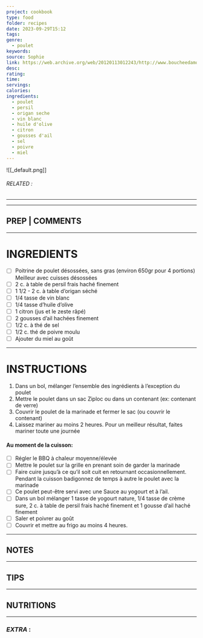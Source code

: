 ```yaml
---
project: cookbook
type: food
folder: recipes
date: 2023-09-29T15:12
tags: 
genre:
  - poulet
keywords: 
source: Sophie
link: https://web.archive.org/web/20120113012243/http://www.boucheedamour.com/bbq-poulet-marine-vin-blanc/
desc: 
rating: 
time: 
servings: 
calories: 
ingredients:
  - poulet
  - persil
  - origan seche
  - vin blanc
  - huile d'olive
  - citron
  - gousses d'ail
  - sel
  - poivre
  - miel
---
```


![[_default.png]]
###### *RELATED* : 
---


---
## PREP | COMMENTS



---
# INGREDIENTS

- [ ] Poitrine de poulet désossées, sans gras (environ 650gr pour 4 portions) Meilleur avec cuisses désossées
- [ ] 2 c. à table de persil frais haché finement
- [ ] 1 1/2 - 2 c. à table d’origan séché
- [ ] 1/4 tasse de vin blanc
- [ ] 1/4 tasse d’huile d’olive
- [ ] 1 citron (jus et le zeste râpé)
- [ ] 2 gousses d’ail hachées finement
- [ ] 1/2 c. à thé de sel
- [ ] 1/2 c. thé de poivre moulu
- [ ] Ajouter du miel au goût

---
# INSTRUCTIONS

1. Dans un bol, mélanger l’ensemble des ingrédients à l’exception du poulet
2. Mettre le poulet dans un sac Ziploc ou dans un contenant (ex: contenant de verre)
3. Couvrir le poulet de la marinade et fermer le sac (ou couvrir le contenant)
4. Laissez mariner au moins 2 heures. Pour un meilleur résultat, faites mariner toute une journée

#### Au moment de la cuisson:

- [ ] Régler le BBQ à chaleur moyenne/élevée
- [ ] Mettre le poulet sur la grille en prenant soin de garder la marinade
- [ ] Faire cuire jusqu’à ce qu’il soit cuit en retournant occasionnellement. Pendant la cuisson badigonnez de temps à autre le poulet avec la marinade
- [ ] Ce poulet peut-être servi avec une Sauce au yogourt et à l’ail.
- [ ] Dans un bol mélanger 1 tasse de yogourt nature, 1/4 tasse de crème sure, 2 c. à table de persil frais haché finement et 1 gousse d’ail haché finement
- [ ] Saler et poivrer au goût
- [ ] Couvrir et mettre au frigo au moins 4 heures.

---
## NOTES



---
## TIPS



---
## NUTRITIONS



---
### *EXTRA* :




